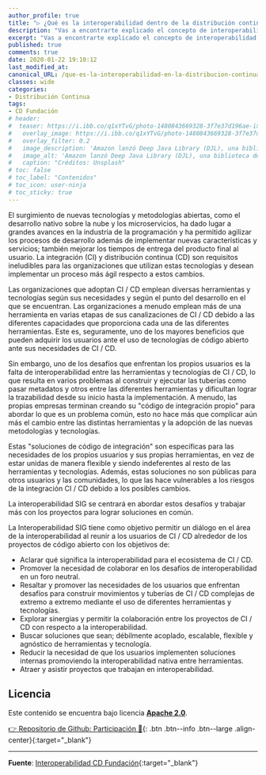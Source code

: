 ```yaml
---
author_profile: true
title: "▷ ¿Qué es la interoperabilidad dentro de la distribución continua?"
description: "Vas a encontrarte explicado el concepto de interoperabilidad dentro del mundo CI / CD además del equipo de trabajo sobre el desarrollo del término en sí"
excerpt: "Vas a encontrarte explicado el concepto de interoperabilidad dentro del mundo CI / CD además del equipo de trabajo sobre el desarrollo del término en sí"
published: true
comments: true
date: 2020-01-22 19:10:12
last_modified_at: 
canonical_URL: /que-es-la-interoperabilidad-en-la-distribucion-continua/
classes: wide
categories:
- Distribución Continua
tags:
- CD Fundación
# header:
#  teaser: https://i.ibb.co/q1xYTvG/photo-1480843669328-3f7e37d196ae-ixlib-rb-1-2.jpg
#   overlay_image: https://i.ibb.co/q1xYTvG/photo-1480843669328-3f7e37d196ae-ixlib-rb-1-2.jpg
#   overlay_filter: 0.2
#   image_description: 'Amazon lanzó Deep Java Library (DJL), una biblioteca de código abierto con API de Java para simplificar la capacitación, las pruebas, la implementación y la creación en 2020'
#   image_alt: 'Amazon lanzó Deep Java Library (DJL), una biblioteca de código abierto con API de Java para simplificar la capacitación, las pruebas, la implementación y la creación en 2002'
#   caption: "Créditos: Unsplash"
# toc: false
# toc_label: "Contenidos"
# toc_icon: user-ninja
# toc_sticky: true
---
```


El surgimiento de nuevas tecnologías y metodologías abiertas, como el desarrollo nativo sobre la nube y los microservicios, ha dado lugar a grandes avances en la industria de la programación y ha permitido agilizar los procesos de desarrollo además de implementar nuevas características y servicios; también mejorar los tiempos de entrega del producto final al usuario. La integración (CI) y distribución continua (CD) son requisitos ineludibles para las organizaciones que utilizan estas tecnologías y desean implementar un proceso más ágil respecto a estos cambios.

Las organizaciones que adoptan CI / CD emplean diversas herramientas y tecnologías según sus necesidades y según el punto del desarrollo en el que se encuentran. Las organizaciones a menudo emplean más de una herramienta en varias etapas de sus canalizaciones de CI / CD debido a las diferentes capacidades que proporciona cada una de las diferentes herramientas. Este es, seguramente, uno de los mayores beneficios que pueden adquirir los usuarios ante el uso de tecnologías de código abierto ante sus necesidades de CI / CD.

Sin embargo, uno de los desafíos que enfrentan los propios usuarios es la falta de interoperabilidad entre las herramientas y tecnologías de CI / CD, lo que resulta en varios problemas al construir y ejecutar las tuberías como pasar metadatos y otros entre las diferentes herramientas y dificultan lograr la trazabilidad desde su inicio hasta la implementación. A menudo, las propias empresas terminan creando su "código de integración propio" para abordar lo que es un problema común, esto no hace más que complicar aún más el cambio entre las distintas herramientas y la adopción de las nuevas metodologías y tecnologías.

Estas "soluciones de código de integración" son específicas para las necesidades de los propios usuarios y sus propias herramientas, en vez de estar unidas de manera flexible y siendo indeferentes al resto de las herramientas y tecnologías. Además, estas soluciones no son públicas para otros usuarios y las comunidades, lo que las hace vulnerables a los riesgos de la integración CI / CD debido a los posibles cambios.

La interoperabilidad SIG se centrará en abordar estos desafíos y trabajar más con los proyectos para lograr soluciones en común.

La Interoperabilidad SIG tiene como objetivo permitir un diálogo en el área de la interoperabilidad al reunir a los usuarios de CI / CD alrededor de los proyectos de código abierto con los objetivos de:

- Aclarar qué significa la interoperabilidad para el ecosistema de CI / CD.
- Promover la necesidad de colaborar en los desafíos de interoperabilidad en un foro neutral.
- Resaltar y promover las necesidades de los usuarios que enfrentan desafíos para construir movimientos y tuberías de CI / CD complejas de extremo a extremo mediante el uso de diferentes herramientas y tecnologías.
- Explorar sinergias y permitir la colaboración entre los proyectos de CI / CD con respecto a la interoperabilidad.
- Buscar soluciones que sean; débilmente acoplado, escalable, flexible y agnóstico de herramientas y tecnología.
- Reducir la necesidad de que los usuarios implementen soluciones internas promoviendo la interoperabilidad nativa entre herramientas.
- Atraer y asistir proyectos que trabajan en interoperabilidad.

## Licencia

Este contenido se encuentra bajo licencia **[Apache 2.0](https://es.wikipedia.org/wiki/Apache_License)**.

[👉 Repositorio de Github: Participación 🤞](https://github.com/cdfoundation/sig-interoperability#governance){: .btn .btn--info .btn--large .align-center}{:target="_blank"}
<!-- wiki, integración continua: https://en.wikipedia.org/wiki/Continuous_integration#CI/CD -->
_____

**Fuente**: [Interoperabilidad CD Fundación](https://es.wikipedia.org/wiki/Apache_License){:target="_blank"}
